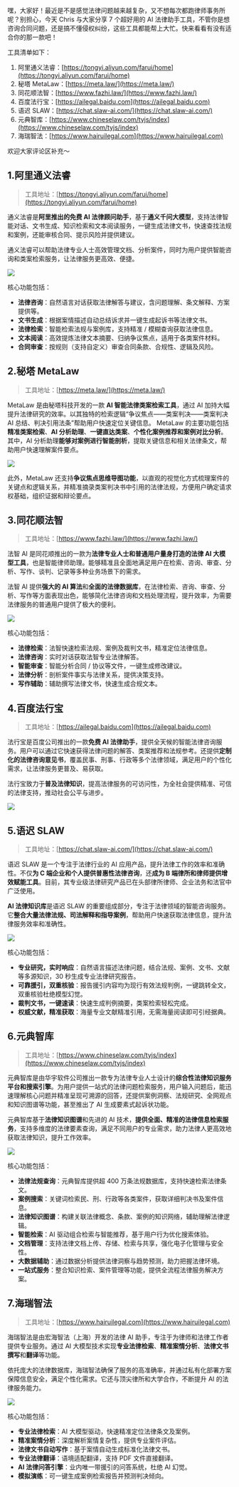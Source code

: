 嘿，大家好！最近是不是感觉法律问题越来越复杂，又不想每次都跑律师事务所呢？别担心，今天 Chris 与大家分享 7 个超好用的 AI 法律助手工具，不管你是想咨询合同问题，还是搞不懂侵权纠纷，这些工具都能帮上大忙。快来看看有没有适合你的那一款吧！

工具清单如下：

1. 阿里通义法睿：[https://tongyi.aliyun.com/farui/home](https://tongyi.aliyun.com/farui/home)
2. 秘塔 <font style="color:rgb(27, 27, 29);background-color:rgb(254, 251, 253);">MetaLaw：</font>[https://meta.law/](https://meta.law/)<font style="color:rgb(27, 27, 29);background-color:rgb(254, 251, 253);"> </font>
3. <font style="color:rgb(27, 27, 29);background-color:rgb(254, 251, 253);">同花顺法智：</font>[https://www.fazhi.law/](https://www.fazhi.law/)<font style="color:rgb(27, 27, 29);background-color:rgb(254, 251, 253);"> </font>
4. 百度法行宝：[https://ailegal.baidu.com](https://ailegal.baidu.com)
5. 语迟 SLAW：[https://chat.slaw-ai.com/](https://chat.slaw-ai.com/)
6. 元典智库：[https://www.chineselaw.com/tyjs/index](https://www.chineselaw.com/tyjs/index)
7. 海瑞智法：[https://www.hairuilegal.com](https://www.hairuilegal.com)

欢迎大家评论区补充～

## 1.阿里通义法睿

> 工具地址：[https://tongyi.aliyun.com/farui/home](https://tongyi.aliyun.com/farui/home)

通义法睿是**阿里推出的免费 AI 法律顾问助手**，基于**通义千问大模型**，支持法律智能对话、文书生成、知识检索和文本阅读服务，一键生成法律文书，快速查找法规和案例，还能审核合同、提示风险并提供建议。

通义法睿可以帮助法律专业人士高效管理文档、分析案件，同时为用户提供智能咨询和类案检索服务，让法律服务更高效、便捷。

![](https://cdn.nlark.com/yuque/0/2025/png/186051/1749567847402-2a076d36-5f54-42d7-b6b2-13cff276c77e.png)

核心功能包括：

- **法律咨询**：自然语言对话获取法律解答与建议，含问题理解、条文解释、方案提供等。
- **文书生成**：根据案情描述自动总结诉求并一键生成起诉书等法律文书。
- **法律检索**：智能检索法规与案例库，支持精准 / 模糊查询获取法律信息。
- **文本阅读**：高效提炼法律文本摘要、归纳争议焦点，适用于各类案件材料。
- **合同审查**：按规则（支持自定义）审查合同条款、合规性、逻辑及风险。

## 2.秘塔 <font style="color:rgb(27, 27, 29);background-color:rgb(254, 251, 253);">MetaLaw</font>

> 工具地址：[https://meta.law/](https://meta.law/)

MetaLaw 是由秘塔科技开发的一款 **AI 智能法律类案检索工具**，通过 AI 加持大幅提升法律研究的效率。以其独特的检索逻辑“争议焦点——类案判决——类案判决 AI 总结、判决引用法条”帮助用户快速定位关键信息。 MetaLaw 的主要功能包括**精准类案检索**、**AI 分析助理**、**一键直达类案**、**个性化案例推荐和案例对比分析**。其中，AI 分析助理**能够对案例进行智能剖析**，提取关键信息和相关法律条文，帮助用户快速理解案件要点。

![](https://cdn.nlark.com/yuque/0/2025/png/186051/1749567880215-c17cec16-3bc3-4ddd-800d-23d1284d4232.png)

此外，MetaLaw 还支持**争议焦点思维导图功能**，以直观的视觉化方式梳理案件的关键点和逻辑关系，并精准摘录类案判决书中引用的法律法规，方便用户确定请求权基础，组织证据和辩论要点。

## 3.<font style="color:rgb(27, 27, 29);background-color:rgb(254, 251, 253);">同花顺法智</font>

> 工具地址：[https://www.fazhi.law/](https://www.fazhi.law/)

法智 AI 是同花顺推出的一款为**法律专业人士和普通用户量身打造的法律 AI 大模型工具**，也是智能律师助理。能够精准且全面地满足用户在检索、咨询、审查、分析、写作、谈判、记录等多种业务场景下的需求。

法智 AI 提供**强大的 AI 算法**和**全面的法律数据库**，在法律检索、咨询、审查、分析、写作等方面表现出色，能够简化法律咨询和文档处理流程，提升效率，为需要法律服务的普通用户提供了极大的便利。

![](https://cdn.nlark.com/yuque/0/2025/png/186051/1749567930545-17c3a6d3-2760-4d41-bf51-eae7e71ee91f.png)

核心功能包括：

- **法律检索**：法智快速检索法规、案例及裁判文书，精准定位法律信息。
- **法律咨询**：实时对话获取法智专业法律解答。
- **智能审查**：智能分析合同 / 协议等文件，一键生成修改建议。
- **法律分析**：剖析案件事实与法律关系，提供决策支持。
- **写作辅助**：辅助撰写法律文书，快速生成合规文本。

## 4.百度法行宝

> 工具地址：[https://ailegal.baidu.com](https://ailegal.baidu.com)

法行宝是百度公司推出的一款**免费 AI 法律助手**，提供全天候的智能法律咨询服务。用户可以通过它快速获得法律问题的解答、类案推荐和法规参考。还提供**定制化的法律咨询意见书**，覆盖民事、刑事、行政等多个法律领域，满足用户的个性化需求，让法律服务更普及、易获取。

法行宝致力于**普及法律知识**，提高法律服务的可访问性，为全社会提供精准、可信的法律支持，推动社会公平与进步。

![](https://cdn.nlark.com/yuque/0/2025/png/186051/1749567969682-6471fb5f-7f15-4e5a-ad4c-e112cc877760.png)

## 5.语迟 SLAW

> 工具地址：[https://chat.slaw-ai.com/](https://chat.slaw-ai.com/)

语迟 SLAW 是一个专注于法律行业的 AI 应用产品，提升法律工作的效率和准确性。不仅**为 C 端企业和个人提供普惠性法律咨询**，还**成为 B 端律所和律师提供增效赋能工具**。目前，其专业级法律研究产品已在头部律所律师、企业法务和法官中广泛使用。

**AI 法律知识库**是语迟 SLAW 的重要组成部分，专注于法律领域的智能咨询服务。它**整合大量法律法规、司法解释和指导案例**，帮助用户快速获取法律信息，提升法律服务效率和准确性。

![](https://cdn.nlark.com/yuque/0/2025/png/186051/1749569599727-bf951273-11e2-474e-8b9a-de889735e7ba.png)

核心功能包括：

- **专业研究，实时响应**：自然语言描述法律问题，结合法规、案例、文书、文献等多源知识，30 秒生成专业法律研究报告。
- **可靠援引，双重核验**：报告援引内容均为现行有效法规判例，一键跳转全文，双重核验杜绝模型幻觉。
- **裁判文书，一键速读**：快速生成判例摘要，类案检索轻松完成。
- **权威文献，精准获取**：海量专业文献精准引用，无需海量阅读即可引经据典。

## 6.元典智库

> 工具地址：[https://www.chineselaw.com/tyjs/index](https://www.chineselaw.com/tyjs/index)

元典智库是由华宇软件公司推出一款专为法律专业人士设计的**综合性法律知识服务平台和搜索引擎**。为用户提供一站式的法律问题检索服务，用户输入问题后，能迅速理解核心问题并精准呈现可溯源的回答，还提供案例洞察、法规研究、全网观点和知识图谱等功能，甚至推出了 AI 生成要素式起诉状功能。

元典智库基于**法律知识图谱**和先进的 AI 技术，**提供全面、精准的法律信息检索服务**，支持多维度的法律要素查询，满足不同用户的专业需求，助力法律人更高效地获取法律知识，提升工作效率。

![](https://cdn.nlark.com/yuque/0/2025/png/186051/1749568060819-cf878678-c588-463e-80ff-f13833f9895a.png)

核心功能包括：

- **法律法规查询**：元典智库提供超 400 万条法规数据库，支持快速检索法律条文。
- **案例搜索**：关键词检索民、刑、行政等各类案件，获取详细判决书及案件信息。
- **法律知识图谱**：构建关联法律概念、条款、案例的知识网络，辅助理解法律逻辑。
- **智能检索**：AI 驱动组合检索与智能推荐，基于用户行为优化搜索体验。
- **文档管理**：支持法律文档上传、存储、检索与共享，强化电子化管理与安全性。
- **大数据辅助**：通过数据分析提供法律洞察与趋势预测，助力把握法律环境。
- **一站式服务**：整合知识检索、案件管理等功能，提供全流程法律服务解决方案。

## 7.海瑞智法

> 工具地址：[https://www.hairuilegal.com](https://www.hairuilegal.com)

海瑞智法是由宏海智法（上海）开发的法律 AI 助手，专注于为律师和法律工作者提供专业服务。通过 AI 大模型技术实现**专业法律检索**、**精准案情分析**、**法律文书撰写**和**翻译**等功能。

依托庞大的法律数据库，海瑞智法确保了服务的高准确率，并通过私有化部署方案保障信息安全，满足个性化需求。它还与顶尖律所和大学合作，不断提升 AI 的法律服务能力。

![](https://cdn.nlark.com/yuque/0/2025/png/186051/1749568077405-47da1485-e157-4f46-beea-f92707ec411e.png)

核心功能包括：

- **专业法律检索**：AI 大模型驱动，快速精准定位法律条文及案例。
- **精准案情分析**：深度解析案情复杂性，提供专业案件评估。
- **法律文书自动写作**：基于案情自动生成标准化法律文书。
- **专业法律翻译**：语境适配翻译，支持 PDF 文件直接翻译。
- **AI 法律问答引擎**：业内唯一带援引的问答系统，杜绝 AI 幻觉。
- **模拟演练**：可一键生成案例检索报告并预测判决倾向。
